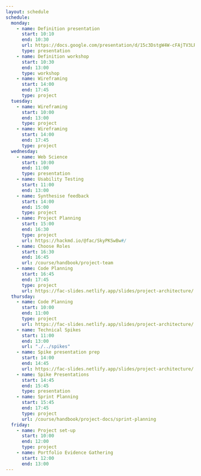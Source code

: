 ```yaml
---
layout: schedule
schedule:
  monday:
    - name: Definition presentation
      start: 10:10
      end: 10:30
      url: https://docs.google.com/presentation/d/15c3DstgW4W-cFAjTV3LRNuvS9D7Ny5_UMOMYqW-Nvj0/edit?usp=sharing
      type: presentation
    - name: Definition workshop
      start: 10:30
      end: 13:00
      type: workshop
    - name: Wireframing
      start: 14:00
      end: 17:45
      type: project
  tuesday:
    - name: Wireframing
      start: 10:00
      end: 13:00
      type: project
    - name: Wireframing
      start: 14:00
      end: 17:45
      type: project
  wednesday:
    - name: Web Science
      start: 10:00
      end: 11:00
      type: presentation
    - name: Usability Testing
      start: 11:00
      end: 13:00
    - name: Synthesise feedback
      start: 14:00
      end: 15:00
      type: project
    - name: Project Planning
      start: 15:00
      end: 16:30
      type: project
      url: https://hackmd.io/@fac/SkyPKSwBw#/
    - name: Choose Roles
      start: 16:30
      end: 16:45
      url: /course/handbook/project-team
    - name: Code Planning
      start: 16:45
      end: 17:45
      type: project
      url: https://fac-slides.netlify.app/slides/project-architecture/
  thursday:
    - name: Code Planning
      start: 10:00
      end: 11:00
      type: project
      url: https://fac-slides.netlify.app/slides/project-architecture/
    - name: Technical Spikes
      start: 11:00
      end: 13:00
      url: "./../spikes"
    - name: Spike presentation prep
      start: 14:00
      end: 14:45
      url: https://fac-slides.netlify.app/slides/project-architecture/
    - name: Spike Presentations
      start: 14:45
      end: 15:45
      type: presentation
    - name: Sprint Planning
      start: 15:45
      end: 17:45
      type: project
      url: /course/handbook/project-docs/sprint-planning
  friday:
    - name: Project set-up
      start: 10:00
      end: 12:00
      type: project
    - name: Portfolio Evidence Gathering
      start: 12:00
      end: 13:00
---
```

